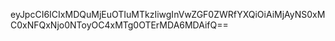 eyJpcCI6ICIxMDQuMjEuOTIuMTkzIiwgInVwZGF0ZWRfYXQiOiAiMjAyNS0xMC0xNFQxNjo0NToyOC4xMTg0OTErMDA6MDAifQ==